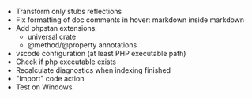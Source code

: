 
* Transform only stubs reflections
* Fix formatting of doc comments in hover: markdown inside markdown
* Add phpstan extensions:
    - universal crate
    - @method/@property annotations
* vscode configuration (at least PHP executable path)
* Check if php executable exists
* Recalculate diagnostics when indexing finished
* "Import" code action
* Test on Windows.
